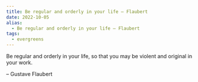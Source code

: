 ```yaml
---
title: Be regular and orderly in your life — Flaubert
date: 2022-10-05
alias:
  - Be regular and orderly in your life — Flaubert
tags:
  - evergreens
---
```

Be regular and orderly in your life, so that you may be violent and original in your work.

– Gustave Flaubert